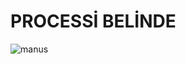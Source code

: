 # PROCESSİ BELİNDE
![manus](https://img-s1.onedio.com/id-59c393675993286a2235dc70/rev-0/raw/s-8b83035336b908efc3d54f763add3db0c416c641.jpg)


